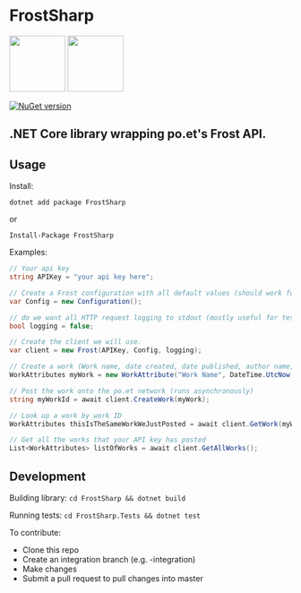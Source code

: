 # FrostSharp
<img src="https://frost.po.et/3737874e2ab4a890144e13c7c7aeb2ff.svg" width=100px/> <img src="https://camo.githubusercontent.com/0617f4657fef12e8d16db45b8d73def73144b09f/68747470733a2f2f646576656c6f7065722e6665646f726170726f6a6563742e6f72672f7374617469632f6c6f676f2f6373686172702e706e67" width=100px/>

[![NuGet version](https://badge.fury.io/nu/FrostSharp.svg)](https://badge.fury.io/nu/FrostSharp)

## .NET Core library wrapping po.et's Frost API.

## Usage

Install:
```
dotnet add package FrostSharp
```
or
```
Install-Package FrostSharp
```
Examples:
```csharp
// Your api key
string APIKey = "your api key here";

// Create a Frost configuration with all default values (should work for most people)
var Config = new Configuration();

// do we want all HTTP request logging to stdout (mostly useful for testing)
bool logging = false;

// Create the client we will use.
var client = new Frost(APIKey, Config, logging);

// Create a work (Work name, date created, date published, author name, work content)
WorkAttributes myWork = new WorkAttribute("Work Name", DateTime.UtcNow, DateTime.UtcNow, "Alec Chan", "This is the content of the work");

// Post the work onto the po.et network (runs asynchronously)
string myWorkId = await client.CreateWork(myWork);

// Look up a work by work ID
WorkAttributes thisIsTheSameWorkWeJustPosted = await client.GetWork(myWorkId);

// Get all the works that your API key has posted
List<WorkAttributes> listOfWorks = await client.GetAllWorks();
```

## Development

Building library:
`cd FrostSharp && dotnet build`

Running tests:
`cd FrostSharp.Tests && dotnet test`

To contribute:

- Clone this repo
- Create an integration branch (e.g. <yourname>-integration)
- Make changes
- Submit a pull request to pull changes into master